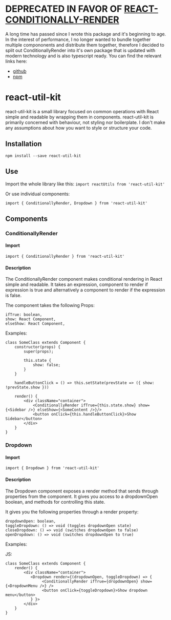 # DEPRECATED IN FAVOR OF [REACT-CONDITIONALLY-RENDER](https://www.npmjs.com/package/react-conditionally-render)
A long time has passed since  I wrote this package and it's beginning to age. In the interest of performance, I no longer 
wanted to bundle together multiple compononents and distribute them together, therefore I decided to split out ConditionallyRender
into it's own package that is updated with modern technology and is also typescript ready. You can find the relevant links here:
- [github](https://github.com/FredrikOseberg/react-conditionally-render)
- [npm](https://www.npmjs.com/package/react-conditionally-render)


# react-util-kit

react-util-kit is a small library focused on common operations with React simple and readable by wrapping them in components.
react-util-kit is primarily concerned with behaviour, not styling nor boilerplate. I don't make any assumptions about how you want to style or structure your code.

## Installation

```
npm install --save react-util-kit
```

## Use

Import the whole library like this:
`import reactUtils from 'react-util-kit'`

Or use individual components:

```
import { ConditionallyRender, Dropdown } from 'react-util-kit'
```

## Components

### ConditionallyRender

#### Import

```
import { ConditionallyRender } from 'react-util-kit'
```

#### Description

The ConditionallyRender component makes conditional rendering in React simple and readable. It takes an expression, component to render if expression is true and alternatively a component to render if the expression is false.

The component takes the following Props:

```
ifTrue: boolean,
show: React Component,
elseShow: React Component,
```

Examples:

```
class SomeClass extends Component {
    constructor(props) {
        super(props);

        this.state {
            show: false;
        }
    }

    handleButtonClick = () => this.setState(prevState => ({ show: !prevState.show }))

    render() {
        <div className="container">
            <ConditionallyRender ifTrue={this.state.show} show={<Sidebar />} elseShow={<SomeContent />}/>
            <button onClick={this.handleButtonClick}>Show Sidebar</button>
        </div>
    }
}
```

### Dropdown

#### Import

```
import { Dropdown } from 'react-util-kit'
```

#### Description

The Dropdown component exposes a render method that sends through properties from the component. It gives you access to a dropdownOpen boolean, and methods for controlling this state.

It gives you the following properties through a render property:

```
dropdownOpen: boolean,
toggleDropdown: () => void (toggles dropdownOpen state)
closeDropdown: () => void (switches dropdownOpen to false)
openDropdown: () => void (switches dropdownOpen to true)
```

Examples:

JS:

```
class SomeClass extends Component {
    render() {
        <div className="container">
           <Dropdown render={(dropdownOpen, toggleDropdown) => {
                <ConditionallyRender ifTrue={dropdownOpen} show={<DropdownMenu />} />
                <button onClick={toggleDropdown}>Show dropdown menu</button>
           } }>
        </div>
    }
}
```
